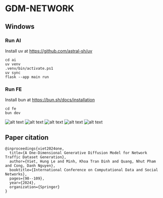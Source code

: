 # GDM-NETWORK

## Windows

### Run AI

Install uv at <https://github.com/astral-sh/uv>

```pwsh
cd ai
uv venv
.venv/bin/activate.ps1
uv sync
flask --app main run
```

### Run FE

Install bun at <https://bun.sh/docs/installation>

```pwsh
cd fe
bun dev
```

![alt text](resources/image.png)
![alt text](resources/image-1.png)
![alt text](resources/image-2.png)
![alt text](resources/image-3.png)
![alt text](resources/image-4.png)


## Paper citation 
~~~
@inproceedings{viet2024one,
  title={A One-Dimensional Generative Diffusion Model for Network Traffic Dataset Generation},
  author={Viet, Hung Le and Minh, Khoa Tran Dinh and Quang, Nhut Pham and Cong, Danh Nguyen},
  booktitle={International Conference on Computational Data and Social Networks},
  pages={98--109},
  year={2024},
  organization={Springer}
}
~~~
